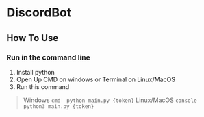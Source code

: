 # DiscordBot

## How To Use

### Run in the command line
1. Install python 
2. Open Up CMD on windows or Terminal on Linux/MacOS
3. Run this command
> Windows ```cmd 
> python main.py {token}```
> Linux/MacOS ```console 
> python3 main.py {token}``` 
